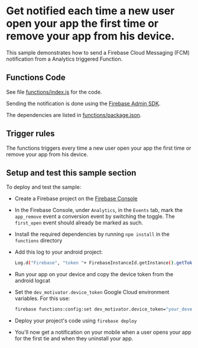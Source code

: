 # Get notified each time a new user open your app the first time or remove your app from his device.

This sample demonstrates how to send a Firebase Cloud Messaging (FCM) notification from a Analytics triggered Function.


## Functions Code

See file [functions/index.js](functions/index.js) for the code.

Sending the notification is done using the [Firebase Admin SDK](https://www.npmjs.com/package/firebase-admin).

The dependencies are listed in [functions/package.json](functions/package.json).


## Trigger rules

The functions triggers every time a new user open your app the first time or remove your app from his device.


## Setup and test this sample section

To deploy and test the sample:

 - Create a Firebase project on the [Firebase Console](https://console.firebase.google.com)
 - In the Firebase Console, under `Analytics`, in the `Events` tab, mark the `app_remove` event a conversion event by switching the toggle. The `first_open` event should already be marked as such.
 - Install the required dependencies by running `npm install` in the `functions` directory
 - Add this log to your android project:

    ```bash
    Log.d("Firebase", "token "+ FirebaseInstanceId.getInstance().getToken());
    ```
 - Run your app on your device and copy the device token from the android logcat
 - Set the `dev_motivator.device_token` Google Cloud environment variables. For this use:

    ```bash
    firebase functions:config:set dev_motivator.device_token="your_developer_device_token"
    ```
 - Deploy your project's code using `firebase deploy`
 - You'll now get a notification on your mobile when a user opens your app for the first tie and when they uninstall your app.

